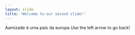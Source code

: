 ```yaml
---
layout: slide
title: "Welcome to our second slide!"
---
```

Aamizade é uma país da europa
Use the left arrow to go back!
